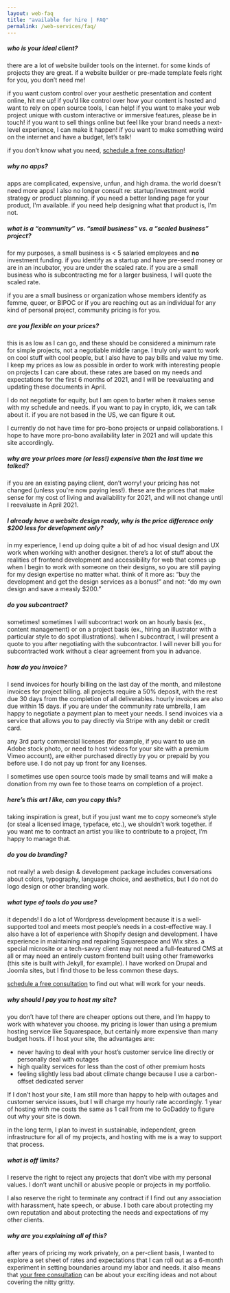 ```yaml
---
layout: web-faq
title: "available for hire | FAQ"
permalink: /web-services/faq/
---
```


##### who is your ideal client?

there are a lot of website builder tools on the internet. for some kinds of projects they are great. if a website builder or pre-made template feels right for you, you don’t need me! 



if you want custom control over your aesthetic presentation and content online, hit me up! if you’d like control over how your content is hosted and want to rely on open source tools, I can help! if you want to make your web project unique with custom interactive or immersive features, please be in touch! if you want to sell things online but feel like your brand needs a next-level experience, I can make it happen! if you want to make something weird on the internet and have a budget, let’s talk!



if you don’t know what you need, [schedule a free consultation](https://calendly.com/hipley/30min)!



##### why no apps?

apps are complicated, expensive, unfun, and high drama. the world doesn’t need more apps! I also no longer consult re: startup/investment world strategy or product planning. if you need a better landing page for your product, I'm available. if you need help designing what that product is, I'm not.



##### what is a “community” vs. “small business” vs. a “scaled business” project?

for my purposes, a small business is < 5 salaried employees and **no** investment funding. if you identify as a startup and have pre-seed money or are in an incubator, you are under the scaled rate. if you are a small business who is subcontracting me for a larger business, I will quote the scaled rate.



if you are a small business or organization whose members identify as femme, queer, or BIPOC or if you are reaching out as an individual for any kind of personal project, community pricing is for you.



##### are you flexible on your prices?

this is as low as I can go, and these should be considered a minimum rate for simple projects, not a negotiable middle range. I truly only want to work on cool stuff with cool people, but I also have to pay bills and value my time. I keep my prices as low as possible in order to work with interesting people on projects I can care about. these rates are based on my needs and expectations for the first 6 months of 2021, and I will be reevaluating and updating these documents in April.



I do not negotiate for equity, but I am open to barter when it makes sense with my schedule and needs. if you want to pay in crypto, idk, we can talk about it. if you are not based in the US, we can figure it out.



I currently do not have time for pro-bono projects or unpaid collaborations. I hope to have more pro-bono availability later in 2021 and will update this site accordingly.



##### why are your prices more (or less!) expensive than the last time we talked?

if you are an existing paying client, don’t worry! your pricing has not changed (unless you're now paying less!). these are the prices that make sense for my cost of living and availability for 2021, and will not change until I reevaluate in April 2021.



##### I already have a website design ready, why is the price difference only $200 less for development only?

in my experience, I end up doing quite a bit of ad hoc visual design and UX work when working with another designer. there’s a lot of stuff about the realities of frontend development and accessibility for web that comes up when I begin to work with someone on their designs, so you are still paying for my design expertise no matter what. think of it more as: “buy the development and get the design services as a bonus!” and not: “do my own design and save a measly $200.”



##### do you subcontract?

sometimes! sometimes I will subcontract work on an hourly basis (ex., content management) or on a project basis (ex., hiring an illustrator with a particular style to do spot illustrations). when I subcontract, I will present a quote to you after negotiating with the subcontractor. I will never bill you for subcontracted work without a clear agreement from you in advance.



##### how do you invoice?

I send invoices for hourly billing on the last day of the month, and milestone invoices for project billing. all projects require a 50% deposit, with the rest due 30 days from the completion of all deliverables. hourly invoices are also due within 15 days. if you are under the community rate umbrella, I am happy to negotiate a payment plan to meet your needs. I send invoices via a service that allows you to pay directly via Stripe with any debit or credit card.



any 3rd party commercial licenses (for example, if you want to use an Adobe stock photo, or need to host videos for your site with a premium Vimeo account), are either purchased directly by you or prepaid by you before use. I do not pay up front for any licenses.



I sometimes use open source tools made by small teams and will make a donation from my own fee to those teams on completion of a project. 



##### here’s this art I like, can you copy this?

taking inspiration is great, but if you just want me to copy someone’s style (or steal a licensed image, typeface, etc.), we shouldn’t work together. if you want me to contract an artist you like to contribute to a project, I’m happy to manage that.



##### do you do branding?

not really! a web design & development package includes conversations about colors, typography, language choice, and aesthetics, but I do not do logo design or other branding work.



##### what type of tools do you use?

it depends! I do a lot of Wordpress development because it is a well-supported tool and meets most people’s needs in a cost-effective way. I also have a lot of experience with Shopify design and development. I have experience in maintaining and repairing Squarespace and Wix sites. a special microsite or a tech-savvy client may not need a full-featured CMS at all or may need an entirely custom frontend built using other frameworks (this site is built with Jekyll, for example). I have worked on Drupal and Joomla sites, but I find those to be less common these days.



[schedule a free consultation](https://calendly.com/hipley/30min) to find out what will work for your needs.



##### why should I pay you to host my site?

you don’t have to! there are cheaper options out there, and I’m happy to work with whatever you choose. my pricing is lower than using a premium hosting service like Squarespace, but certainly more expensive than many budget hosts. if I host your site, the advantages are:



- never having to deal with your host’s customer service line directly or personally deal with outages
- high quality services for less than the cost of other premium hosts
- feeling slightly less bad about climate change because I use a carbon-offset dedicated server



If I don’t host your site, I am still more than happy to help with outages and customer service issues, but I will charge my hourly rate accordingly. 1 year of hosting with me costs the same as 1 call from me to GoDaddy to figure out why your site is down.



in the long term, I plan to invest in sustainable, independent, green infrastructure for all of my projects, and hosting with me is a way to support that process.



##### what is off limits?

I reserve the right to reject any projects that don’t vibe with my personal values. I don’t want unchill or abusive people or projects in my portfolio. 



I also reserve the right to terminate any contract if I find out any association with harassment, hate speech, or abuse. I both care about protecting my own reputation and about protecting the needs and expectations of my other clients.



##### why are you explaining all of this?

after years of pricing my work privately, on a per-client basis, I wanted to explore a set sheet of rates and expectations that I can roll out as a 6-month experiment in setting boundaries around my labor and needs. it also means that [your free consultation](https://calendly.com/hipley/30min) can be about your exciting ideas and not about covering the nitty gritty.

